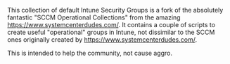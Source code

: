 This collection of default Intune Security Groups is a fork of the absolutely fantastic "SCCM Operational Collections" from the amazing https://www.systemcenterdudes.com/. It contains a couple of scripts to create useful "operational" groups in Intune, not dissimilar to the SCCM ones originally created by https://www.systemcenterdudes.com/.

This is intended to help the community, not cause aggro.